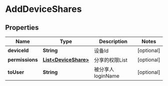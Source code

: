 
# AddDeviceShares

## Properties
Name | Type | Description | Notes
------------ | ------------- | ------------- | -------------
**deviceId** | **String** | 设备Id |  [optional]
**permissions** | [**List&lt;DeviceShare&gt;**](DeviceShare.md) | 分享的权限List |  [optional]
**toUser** | **String** | 被分享人loginName |  [optional]



